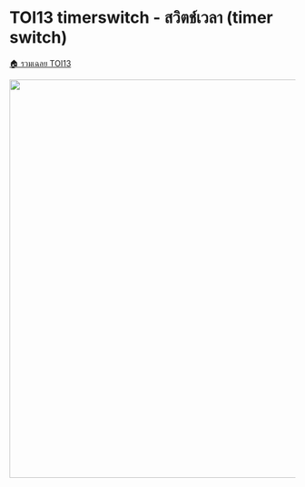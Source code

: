 <!-- @codegen_problem begin -->
# TOI13 timerswitch - สวิตช์เวลา (timer switch)

[🏠 รวมเฉลย TOI13](../)

<img width="700" src="https://github.com/krist7599555/toi/assets/19445033/80c80822-7583-4bcd-a705-dae3eacdee85" />
<!-- @codegen_problem end -->
